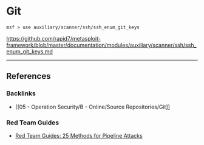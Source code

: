 # Git

```
msf > use auxiliary/scanner/ssh/ssh_enum_git_keys
```

https://github.com/rapid7/metasploit-framework/blob/master/documentation/modules/auxiliary/scanner/ssh/ssh_enum_git_keys.md

---
## References

### Backlinks

- [[05 - Operation Security/B - Online/Source Repositories/Git]]

### Red Team Guides

- [Red Team Guides: 25 Methods for Pipeline Attacks](https://blog.redteamguides.com/25-methods-for-pipeline-attacksrtc0011)